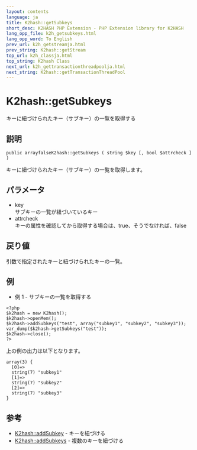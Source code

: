 ```yaml
---
layout: contents
language: ja
title: K2hash::getSubkeys
short_desc: K2HASH PHP Extension - PHP Extension library for K2HASH
lang_opp_file: k2h_getsubkeys.html
lang_opp_word: To English
prev_url: k2h_getstreamja.html
prev_string: K2hash::getStream
top_url: k2h_classja.html
top_string: K2hash Class
next_url: k2h_gettransactionthreadpoolja.html
next_string: K2hash::getTransactionThreadPool
---
```


# K2hash::getSubkeys
キーに紐づけられたキー（サブキー）の一覧を取得する

## 説明

```
public arrayfalseK2hash::getSubkeys ( string $key [, bool $attrcheck ] )
```

キーに紐づけられたキー（サブキー）の一覧を取得します。 

## パラメータ
- key  
サブキーの一覧が紐づいているキー
- attrcheck  
キーの属性を確認してから取得する場合は、true、そうでなければ、false

## 戻り値
引数で指定されたキーと紐づけられたキーの一覧。 

## 例
- 例 1 - サブキーの一覧を取得する

```
<?php
$k2hash = new K2hash();
$k2hash->openMem();
$k2hash->addSubkeys("test", array("subkey1", "subkey2", "subkey3"));
var_dump($k2hash->getSubkeys("test"));
$k2hash->close();
?>
```

上の例の出力は以下となります。

```
array(3) {
  [0]=>
  string(7) "subkey1"
  [1]=>
  string(7) "subkey2"
  [2]=>
  string(7) "subkey3"
}
```


## 参考
- [K2hash::addSubkey](k2h_addsubkeyja.html) - キーを紐づける
- [K2hash::addSubkeys](k2h_addsubkeysja.html) - 複数のキーを紐づける

